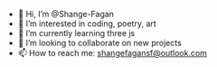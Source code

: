 - 👋 Hi, I’m @Shange-Fagan
- 👀 I’m interested in coding, poetry, art
- 🌱 I’m currently learning three js
- 💞️ I’m looking to collaborate on new projects
- 📫 How to reach me: shangefagansf@outlook.com

<!---
Shange-Fagan/Shange-Fagan is a ✨ special ✨ repository because its `README.md` (this file) appears on your GitHub profile.
You can click the Preview link to take a look at your changes.
--->
